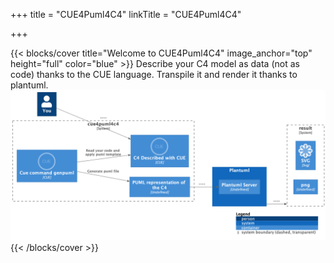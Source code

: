 +++
title = "CUE4Puml4C4"
linkTitle = "CUE4Puml4C4"

+++

{{< blocks/cover title="Welcome to CUE4Puml4C4" image_anchor="top" height="full" color="blue" >}}
Describe your C4 model as data (not as code) thanks to the CUE language.
Transpile it and render it thanks to plantuml.
[![](illustration.png)](illustration.cue)
{{< /blocks/cover >}}
